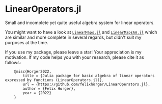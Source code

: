 # LinearOperators.jl
Small and incomplete yet quite useful algebra system for linear operators.

You might want to have a look at [`LinearMaps.jl`](https://github.com/JuliaLinearAlgebra/LinearMaps.jl) and
[`LinearMapsAA.jl`](https://github.com/JeffFessler/LinearMapsAA.jl) which are similar and more complete in several regards,
but didn't suit my purposes at the time.

If you use my package, please leave a star! Your appreciation is my motivation.
If my code helps you with your research, please cite it as follows:
```
	@misc{Horger2022,
		title = {Julia package for basic algebra of linear operators expressed by functions (LinearOperators.jl)},
		url = {https://github.com/felixhorger/LinearOperators.jl},
		author = {Felix Horger},
		year = {2022}
	}
```

